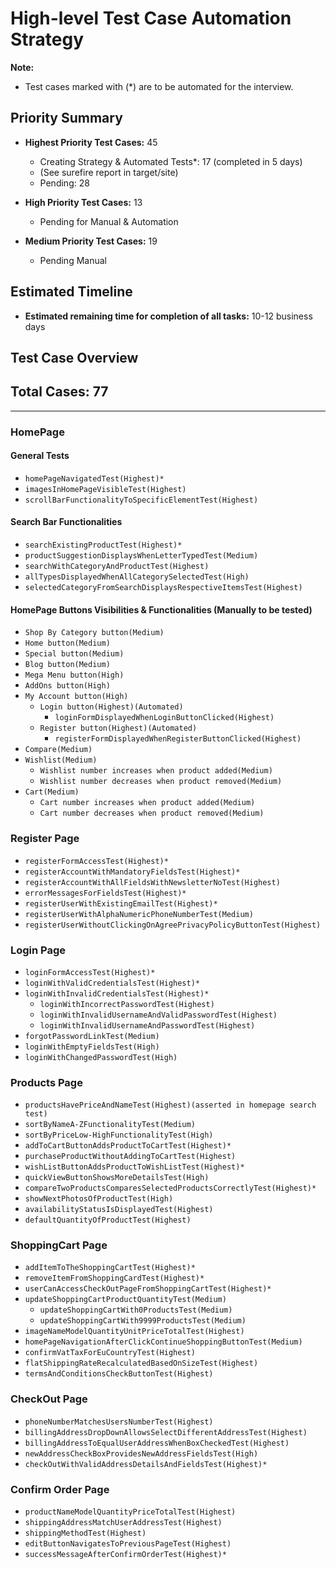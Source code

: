 # High-level Test Case Automation Strategy

**Note:**
- Test cases marked with (*) are to be automated for the interview.

## Priority Summary

- **Highest Priority Test Cases:** 45
  - Creating Strategy & Automated Tests*: 17 (completed in 5 days)
  - (See surefire report in target/site)
  - Pending: 28

- **High Priority Test Cases:** 13
  - Pending for Manual & Automation

- **Medium Priority Test Cases:** 19
  - Pending Manual

## Estimated Timeline

- **Estimated remaining time for completion of all tasks:** 10-12 business days

## Test Case Overview

## Total Cases: 77

------

### HomePage

#### General Tests
- `homePageNavigatedTest(Highest)*`
- `imagesInHomePageVisibleTest(Highest)`
- `scrollBarFunctionalityToSpecificElementTest(Highest)`

#### Search Bar Functionalities
- `searchExistingProductTest(Highest)*`
- `productSuggestionDisplaysWhenLetterTypedTest(Medium)`
- `searchWithCategoryAndProductTest(Highest)`
- `allTypesDisplayedWhenAllCategorySelectedTest(High)`
- `selectedCategoryFromSearchDisplaysRespectiveItemsTest(Highest)`

#### HomePage Buttons Visibilities & Functionalities (Manually to be tested)
- `Shop By Category button(Medium)`
- `Home button(Medium)`
- `Special button(Medium)`
- `Blog button(Medium)`
- `Mega Menu button(High)`
- `AddOns button(High)`
- `My Account button(High)`
    - `Login button(Highest)(Automated)`
        - `loginFormDisplayedWhenLoginButtonClicked(Highest)`
    - `Register button(Highest)(Automated)`
        - `registerFormDisplayedWhenRegisterButtonClicked(Highest)`
- `Compare(Medium)`
- `Wishlist(Medium)`
    - `Wishlist number increases when product added(Medium)`
    - `Wishlist number decreases when product removed(Medium)`
- `Cart(Medium)`
    - `Cart number increases when product added(Medium)`
    - `Cart number decreases when product removed(Medium)`

### Register Page

- `registerFormAccessTest(Highest)*`
- `registerAccountWithMandatoryFieldsTest(Highest)*`
- `registerAccountWithAllFieldsWithNewsletterNoTest(Highest)`
- `errorMessagesForFieldsTest(Highest)*`
- `registerUserWithExistingEmailTest(Highest)*`
- `registerUserWithAlphaNumericPhoneNumberTest(Medium)`
- `registerUserWithoutClickingOnAgreePrivacyPolicyButtonTest(Highest)`

### Login Page

- `loginFormAccessTest(Highest)*`
- `loginWithValidCredentialsTest(Highest)*`
- `loginWithInvalidCredentialsTest(Highest)*`
    - `loginWithIncorrectPasswordTest(Highest)`
    - `loginWithInvalidUsernameAndValidPasswordTest(Highest)`
    - `loginWithInvalidUsernameAndPasswordTest(Highest)`
- `forgotPasswordLinkTest(Medium)`
- `loginWithEmptyFieldsTest(High)`
- `loginWithChangedPasswordTest(High)`

### Products Page

- `productsHavePriceAndNameTest(Highest)(asserted in homepage search test)`
- `sortByNameA-ZFunctionalityTest(Medium)`
- `sortByPriceLow-HighFunctionalityTest(High)`
- `addToCartButtonAddsProductToCartTest(Highest)*`
- `purchaseProductWithoutAddingToCartTest(Highest)`
- `wishListButtonAddsProductToWishListTest(Highest)*`
- `quickViewButtonShowsMoreDetailsTest(High)`
- `compareTwoProductsComparesSelectedProductsCorrectlyTest(Highest)*`
- `showNextPhotosOfProductTest(High)`
- `availabilityStatusIsDisplayedTest(Highest)`
- `defaultQuantityOfProductTest(Highest)`

### ShoppingCart Page

- `addItemToTheShoppingCartTest(Highest)*`
- `removeItemFromShoppingCardTest(Highest)*`
- `userCanAccessCheckOutPageFromShoppingCartTest(Highest)*`
- `updateShoppingCartProductQuantityTest(Medium)`
    - `updateShoppingCartWith0ProductsTest(Medium)`
    - `updateShoppingCartWith9999ProductsTest(Medium)`
- `imageNameModelQuantityUnitPriceTotalTest(Highest)`
- `homePageNavigationAfterClickContinueShoppingButtonTest(Medium)`
- `confirmVatTaxForEuCountryTest(Highest)`
- `flatShippingRateRecalculatedBasedOnSizeTest(Highest)`
- `termsAndConditionsCheckButtonTest(Highest)`

### CheckOut Page

- `phoneNumberMatchesUsersNumberTest(Highest)`
- `billingAddressDropDownAllowsSelectDifferentAddressTest(Highest)`
- `billingAddressToEqualUserAddressWhenBoxCheckedTest(Highest)`
- `newAddressCheckBoxProvidesNewAddressFieldsTest(High)`
- `checkOutWithValidAddressDetailsAndFieldsTest(Highest)*`

### Confirm Order Page

- `productNameModelQuantityPriceTotalTest(Highest)`
- `shippingAddressMatchUserAddressTest(Highest)`
- `shippingMethodTest(Highest)`
- `editButtonNavigatesToPreviousPageTest(Highest)`
- `successMessageAfterConfirmOrderTest(Highest)*`
